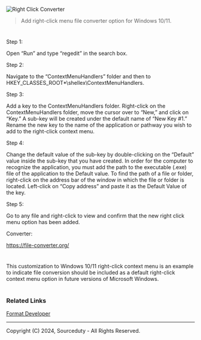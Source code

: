 ![Right Click Converter](https://github.com/user-attachments/assets/77a06be0-4149-4cd2-aee1-f60be81036da)

> Add right-click menu file converter option for Windows 10/11.

#

Step 1: 

Open “Run” and type “regedit” in the search box.

Step 2: 

Navigate to the “ContextMenuHandlers” folder and then to HKEY_CLASSES_ROOT\*\shellex\ContextMenuHandlers\.

Step 3: 

Add a key to the ContextMenuHandlers folder. Right-click on the ContextMenuHandlers folder, move the cursor over to “New,” and click on “Key.” A sub-key will be created under the default name of “New Key #1.” Rename the new key to the name of the application or pathway you wish to add to the right-click context menu.

Step 4:

Change the default value of the sub-key by double-clicking on the “Default” value inside the sub-key that you have created. In order for the computer to recognize the application, you must add the path to the executable (.exe) file of the application to the Default value. To find the path of a file or folder, right-click on the address bar of the window in which the file or folder is located. Left-click on “Copy address” and paste it as the Default Value of the key.

Step 5: 

Go to any file and right-click to view and confirm that the new right click menu option has been added.

Converter: 

https://file-converter.org/

#
This customization to Windows 10/11 right-click context menu is an example to indicate file conversion should be included as a default right-click context menu option in future versions of Microsoft Windows.

#
### Related Links

[Format Developer](https://github.com/sourceduty/Format_Developer)

***
Copyright (C) 2024, Sourceduty - All Rights Reserved.
